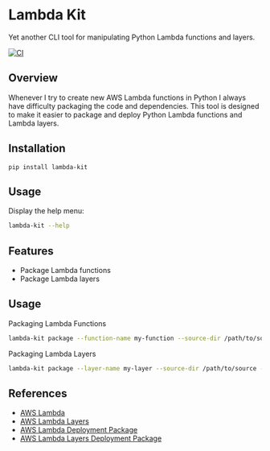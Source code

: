 # Lambda Kit

Yet another CLI tool for manipulating Python Lambda functions and layers.

[![CI](https://github.com/ocrosby/lambda-kit/actions/workflows/ci.yml/badge.svg)](https://github.com/ocrosby/lambda-kit/actions/workflows/ci.yml)

## Overview

Whenever I try to create new AWS Lambda functions in Python I always have difficulty packaging the code 
and dependencies. This tool is designed to make it easier to package and deploy Python Lambda functions and Lambda 
layers.

## Installation

```shell
pip install lambda-kit
```

## Usage

Display the help menu:

```bash
lambda-kit --help
```

## Features

- Package Lambda functions
- Package Lambda layers

## Usage

Packaging Lambda Functions

```bash
lambda-kit package --function-name my-function --source-dir /path/to/source --output-dir /path/to/output
```

Packaging Lambda Layers

```bash
lambda-kit package --layer-name my-layer --source-dir /path/to/source --output-dir /path/to/output
```

## References

- [AWS Lambda](https://aws.amazon.com/lambda/)
- [AWS Lambda Layers](https://docs.aws.amazon.com/lambda/latest/dg/configuration-layers.html)
- [AWS Lambda Deployment Package](https://docs.aws.amazon.com/lambda/latest/dg/python-package.html)
- [AWS Lambda Layers Deployment Package](https://docs.aws.amazon.com/lambda/latest/dg/configuration-layers.html)

